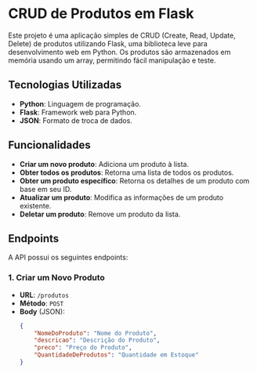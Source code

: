 # CRUD de Produtos em Flask

Este projeto é uma aplicação simples de CRUD (Create, Read, Update, Delete) de produtos utilizando Flask, uma biblioteca leve para desenvolvimento web em Python. Os produtos são armazenados em memória usando um array, permitindo fácil manipulação e teste.

## Tecnologias Utilizadas

- **Python**: Linguagem de programação.
- **Flask**: Framework web para Python.
- **JSON**: Formato de troca de dados.

## Funcionalidades

- **Criar um novo produto**: Adiciona um produto à lista.
- **Obter todos os produtos**: Retorna uma lista de todos os produtos.
- **Obter um produto específico**: Retorna os detalhes de um produto com base em seu ID.
- **Atualizar um produto**: Modifica as informações de um produto existente.
- **Deletar um produto**: Remove um produto da lista.

## Endpoints

A API possui os seguintes endpoints:

### 1. Criar um Novo Produto

- **URL**: `/produtos`
- **Método**: `POST`
- **Body** (JSON):
  ```json
  {
      "NomeDoProduto": "Nome do Produto",
      "descricao": "Descrição do Produto",
      "preco": "Preço do Produto",
      "QuantidadeDeProdutos": "Quantidade em Estoque"
  }

